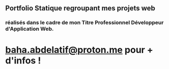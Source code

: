 ## Portfolio Statique regroupant mes projets web

### réalisés dans le cadre de mon Titre Professionnel Développeur d'Application Web.

# baha.abdelatif@proton.me pour + d'infos !
